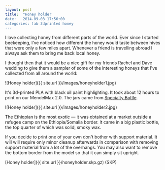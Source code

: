 ```yaml
---
layout: post
title:  "Honey holder
date:   2014-09-03 17:56:00
categories: fab 3dprinted honey
---
```


I love collecting honey from different parts of the world. Ever since I started beekeeping, I've noticed how different the honey would taste between hives that were only a few miles apart. Whenever a friend is travelling abroad I always ask them to bring me back local honey. 

I thought then that it would be a nice gift for my friends Rachel and Dave wedding to give them a sampler of some of the interesting honeys that I've collected from all around the world:

![Honey holder]({{ site.url }}/images/honeyholder1.jpg)

It's 3d-printed PLA with black oil paint highlighting. It took about 12 hours to print on our MendelMax 2.0. The jars came from [Specialty Bottle](http://www.specialtybottle.com/). 

![Honey holder]({{ site.url }}/images/honeyholder2.jpg)

The Ethiopian is the most exotic — it was obtained at a market outside a refugee camp on the Ethiopia/Somalia border. It came in a big plastic bottle, the top quarter of which was solid, smoky wax. 

If you decide to print one of your own don't bother with support material. It will will require only minor cleanup afterwards in comparison with removing support material from a lot of the overhangs. You may also want to remove the bottom border from the model so that it can simply sit upright.

[Honey holder]({{ site.url }}/honeyholder.skp.gz) (SKP)
